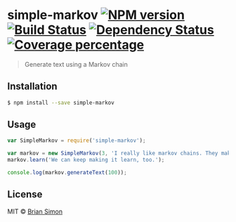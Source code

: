 # simple-markov [![NPM version][npm-image]][npm-url] [![Build Status][travis-image]][travis-url] [![Dependency Status][daviddm-image]][daviddm-url] [![Coverage percentage][coveralls-image]][coveralls-url]
> Generate text using a Markov chain

## Installation

```sh
$ npm install --save simple-markov
```

## Usage

```js
var SimpleMarkov = require('simple-markov');

var markov = new SimpleMarkov(3, 'I really like markov chains. They make generating text very hilarious.');
markov.learn('We can keep making it learn, too.');

console.log(markov.generateText(100));
```
## License

MIT © [Brian Simon](https://github.com/bsssshhhhhhh)


[npm-image]: https://badge.fury.io/js/simple-markov.svg
[npm-url]: https://npmjs.org/package/simple-markov
[travis-image]: https://travis-ci.org/bsssshhhhhhh/simple-markov.svg?branch=master
[travis-url]: https://travis-ci.org/bsssshhhhhhh/simple-markov
[daviddm-image]: https://david-dm.org/bsssshhhhhhh/simple-markov.svg?theme=shields.io
[daviddm-url]: https://david-dm.org/bsssshhhhhhh/simple-markov
[coveralls-image]: https://coveralls.io/repos/bsssshhhhhhh/simple-markov/badge.svg
[coveralls-url]: https://coveralls.io/r/bsssshhhhhhh/simple-markov
